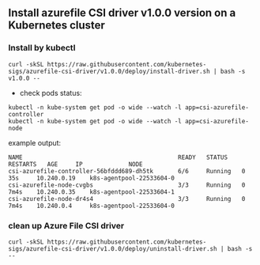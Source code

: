 ## Install azurefile CSI driver v1.0.0 version on a Kubernetes cluster

### Install by kubectl
```console
curl -skSL https://raw.githubusercontent.com/kubernetes-sigs/azurefile-csi-driver/v1.0.0/deploy/install-driver.sh | bash -s v1.0.0 --
```

 - check pods status:
```console
kubectl -n kube-system get pod -o wide --watch -l app=csi-azurefile-controller
kubectl -n kube-system get pod -o wide --watch -l app=csi-azurefile-node
```

example output:

```
NAME                                            READY   STATUS    RESTARTS   AGE     IP             NODE
csi-azurefile-controller-56bfddd689-dh5tk       6/6     Running   0          35s     10.240.0.19    k8s-agentpool-22533604-0
csi-azurefile-node-cvgbs                        3/3     Running   0          7m4s    10.240.0.35    k8s-agentpool-22533604-1
csi-azurefile-node-dr4s4                        3/3     Running   0          7m4s    10.240.0.4     k8s-agentpool-22533604-0
```

### clean up Azure File CSI driver
```console
curl -skSL https://raw.githubusercontent.com/kubernetes-sigs/azurefile-csi-driver/v1.0.0/deploy/uninstall-driver.sh | bash -s --
```
